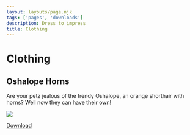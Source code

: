 ```yaml
---
layout: layouts/page.njk
tags: ['pages', 'downloads']
description: Dress to impress
title: Clothing
---
```


# Clothing

## Oshalope Horns
Are your petz jealous of the trendy Oshalope, an orange shorthair with horns? Well now they can have their own!

![](https://cdn.glitch.com/e8c48446-7221-44a1-aabd-d809cd1d1e34%2Fpetz98.png?v=1627006966717)

[Download](https://cdn.glitch.com/e8c48446-7221-44a1-aabd-d809cd1d1e34%2Fpetz98.png?v=1627006966717)
